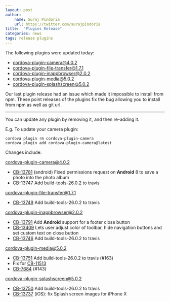 ```yaml
---
layout: post
author:
    name: Suraj Pindoria
    url: https://twitter.com/surajpindoria
title:  "Plugins Release"
categories: news
tags: release plugins
---
```


The following plugins were updated today:

* cordova-plugin-camera@4.0.2
* cordova-plugin-file-transfer@1.7.1
* cordova-plugin-inappbrowser@2.0.2
* cordova-plugin-media@5.0.2
* cordova-plugin-splashscreen@5.0.2

Our last plugin release had an issue which made it impossible to install from npm. These point releases of the plugins fix the bug allowing you to install from npm as well as git url.

----
You can update any plugin by removing it, and then re-adding it.

 E.g. To update your camera plugin:

    cordova plugin rm cordova-plugin-camera
    cordova plugin add cordova-plugin-camera@latest

Changes include:
<!--more-->
cordova-plugin-camera@4.0.2
* [CB-13781](https://issues.apache.org/jira/browse/CB-13781) (android) Fixed permissions request on **Android** 8 to save a photo into the photo album
* [CB-13747](https://issues.apache.org/jira/browse/CB-13747) Add build-tools-26.0.2 to travis

cordova-plugin-file-transfer@1.7.1
* [CB-13749](https://issues.apache.org/jira/browse/CB-13749) Add build-tools-26.0.2 to travis

cordova-plugin-inappbrowser@2.0.2
* [CB-13791](https://issues.apache.org/jira/browse/CB-13791) Add **Android** support for a footer close button
* [CB-13409](https://issues.apache.org/jira/browse/CB-13409) Lets user adjust color of toolbar, hide navigation buttons and set custom text on close button
* [CB-13746](https://issues.apache.org/jira/browse/CB-13746) Add build-tools-26.0.2 to travis

cordova-plugin-media@5.0.2
* [CB-13751](https://issues.apache.org/jira/browse/CB-13751) Add build-tools-26.0.2 to travis (#163)
* Fix for [CB-11513](https://issues.apache.org/jira/browse/CB-11513)
* [CB-7684](https://issues.apache.org/jira/browse/CB-7684) (#143)

cordova-plugin-splashscreen@5.0.2
* [CB-13750](https://issues.apache.org/jira/browse/CB-13750) Add build-tools-26.0.2 to travis
* [CB-13737](https://issues.apache.org/jira/browse/CB-13737) (iOS): fix Splash screen images for iPhone X
